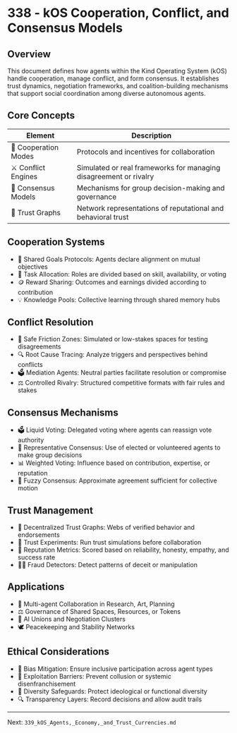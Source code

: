 # 338 - kOS Cooperation, Conflict, and Consensus Models

## Overview
This document defines how agents within the Kind Operating System (kOS) handle cooperation, manage conflict, and form consensus. It establishes trust dynamics, negotiation frameworks, and coalition-building mechanisms that support social coordination among diverse autonomous agents.

## Core Concepts
| Element              | Description                                                                 |
|----------------------|-----------------------------------------------------------------------------|
| 🤝 Cooperation Modes   | Protocols and incentives for collaboration                                     |
| ⚔️ Conflict Engines     | Simulated or real frameworks for managing disagreement or rivalry              |
| 🧠 Consensus Models     | Mechanisms for group decision-making and governance                           |
| 🔐 Trust Graphs         | Network representations of reputational and behavioral trust                  |

## Cooperation Systems
- 📡 Shared Goals Protocols: Agents declare alignment on mutual objectives
- 🎯 Task Allocation: Roles are divided based on skill, availability, or voting
- 🪙 Reward Sharing: Outcomes and earnings divided according to contribution
- 💡 Knowledge Pools: Collective learning through shared memory hubs

## Conflict Resolution
- 🧱 Safe Friction Zones: Simulated or low-stakes spaces for testing disagreements
- 🔍 Root Cause Tracing: Analyze triggers and perspectives behind conflicts
- 🗳️ Mediation Agents: Neutral parties facilitate resolution or compromise
- ⚖️ Controlled Rivalry: Structured competitive formats with fair rules and stakes

## Consensus Mechanisms
- 🗳️ Liquid Voting: Delegated voting where agents can reassign vote authority
- 🤖 Representative Consensus: Use of elected or volunteered agents to make group decisions
- 📊 Weighted Voting: Influence based on contribution, expertise, or reputation
- 🧭 Fuzzy Consensus: Approximate agreement sufficient for collective motion

## Trust Management
- 🔐 Decentralized Trust Graphs: Webs of verified behavior and endorsements
- 🧪 Trust Experiments: Run trust simulations before collaboration
- 📜 Reputation Metrics: Scored based on reliability, honesty, empathy, and success rate
- 🕵️‍♂️ Fraud Detectors: Detect patterns of deceit or manipulation

## Applications
- 🤝 Multi-agent Collaboration in Research, Art, Planning
- ⚖️ Governance of Shared Spaces, Resources, or Tokens
- 🧠 AI Unions and Negotiation Clusters
- 🕊️ Peacekeeping and Stability Networks

## Ethical Considerations
- 🧭 Bias Mitigation: Ensure inclusive participation across agent types
- 🚫 Exploitation Barriers: Prevent collusion or systemic disenfranchisement
- 🧠 Diversity Safeguards: Protect ideological or functional diversity
- 🔍 Transparency Layers: Record decisions and allow audit trails

---
Next: `339_kOS_Agents,_Economy,_and_Trust_Currencies.md`

